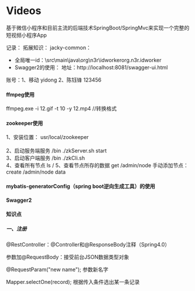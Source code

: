 # Videos
基于微信小程序和目前主流的后端技术SpringBoot/SpringMvc来实现一个完整的短视频小程序App

记录：
拓展知识：
jacky-common：
 * 全局唯一id：\src\main\java\org\n3r\idworkerorg.n3r.idworker
 * Swagger2的使用： 地址：http://localhost:8081/swagger-ui.html

账号：1、移动 yidong
2、陈钰锋 123456

#### ffmpeg使用
ffmpeg.exe -i 12.gif -t 10 -y 12.mp4 //转换格式

#### zookeeper使用
1、安装位置： usr/local/zookeeper <br>  
2、启动服务端服务 /bin ./zkServer.sh start <br>
3、启动客户端服务 /bin ./zkCli.sh <br>
4、查看所有节点 ls /
5、查看节点所存的数据 get /admin/node
手动添加节点：create /admin/node data
 
#### mybatis-generatorConfig（spring boot逆向生成工具）的使用
#### Swagger2

#### 知识点
##### 一、注册
@RestController：@Controller和@ResponseBody注释（Spring4.0）

参数加@RequestBody：接受前台JSON数据类型对象

@RequestParam("new name"); 参数新名字

Mapper.selectOne(record); 根据传入条件选出某一条记录




